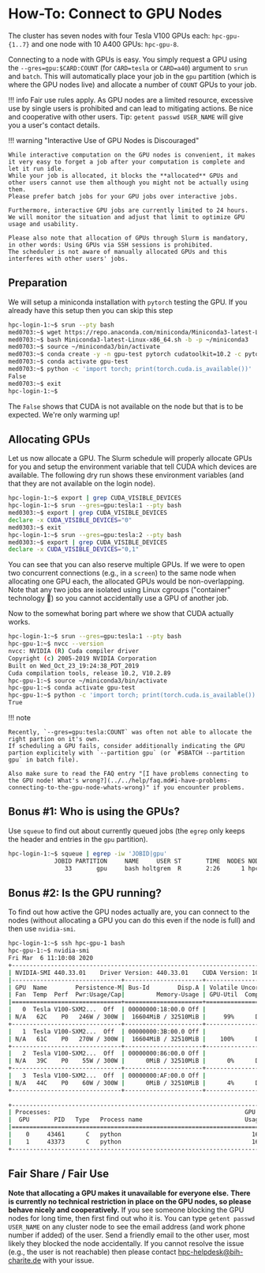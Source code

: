 # How-To: Connect to GPU Nodes

The cluster has seven nodes with four Tesla V100 GPUs each: `hpc-gpu-{1..7}` and one node with 10 A400 GPUs: `hpc-gpu-8`.

Connecting to a node with GPUs is easy.
You simply request a GPU using the `--gres=gpu:$CARD:COUNT` (for `CARD=tesla` or `CARD=a40`) argument to `srun` and `batch`.
This will automatically place your job in the `gpu` partition (which is where the GPU nodes live) and allocate a number of `COUNT` GPUs to your job.

!!! info
    Fair use rules apply.
    As GPU nodes are a limited resource, excessive use by single users is prohibited and can lead to mitigating actions.
    Be nice and cooperative with other users.
    Tip: `getent passwd USER_NAME` will give you a user's contact details.

!!! warning "Interactive Use of GPU Nodes is Discouraged"

    While interactive computation on the GPU nodes is convenient, it makes it very easy to forget a job after your computation is complete and let it run idle.
    While your job is allocated, it blocks the **allocated** GPUs and other users cannot use them although you might not be actually using them.
    Please prefer batch jobs for your GPU jobs over interactive jobs.

    Furthermore, interactive GPU jobs are currently limited to 24 hours.
    We will monitor the situation and adjust that limit to optimize GPU usage and usability.

    Please also note that allocation of GPUs through Slurm is mandatory, in other words: Using GPUs via SSH sessions is prohibited.
    The scheduler is not aware of manually allocated GPUs and this interferes with other users' jobs.

## Preparation

We will setup a miniconda installation with `pytorch` testing the GPU.
If you already have this setup then you can skip this step

```bash
hpc-login-1:~$ srun --pty bash
med0703:~$ wget https://repo.anaconda.com/miniconda/Miniconda3-latest-Linux-x86_64.sh
med0703:~$ bash Miniconda3-latest-Linux-x86_64.sh -b -p ~/miniconda3
med0703:~$ source ~/miniconda3/bin/activate
med0703:~$ conda create -y -n gpu-test pytorch cudatoolkit=10.2 -c pytorch
med0703:~$ conda activate gpu-test
med0703:~$ python -c 'import torch; print(torch.cuda.is_available())'
False
med0703:~$ exit
hpc-login-1:~$
```

The `False` shows that CUDA is not available on the node but that is to be expected.
We're only warming up!

## Allocating GPUs

Let us now allocate a GPU.
The Slurm schedule will properly allocate GPUs for you and setup the environment variable that tell CUDA which devices are available.
The following dry run shows these environment variables (and that they are not available on the login node).

```bash
hpc-login-1:~$ export | grep CUDA_VISIBLE_DEVICES
hpc-login-1:~$ srun --gres=gpu:tesla:1 --pty bash
med0303:~$ export | grep CUDA_VISIBLE_DEVICES
declare -x CUDA_VISIBLE_DEVICES="0"
med0303:~$ exit
hpc-login-1:~$ srun --gres=gpu:tesla:2 --pty bash
med0303:~$ export | grep CUDA_VISIBLE_DEVICES
declare -x CUDA_VISIBLE_DEVICES="0,1"
```

You can see that you can also reserve multiple GPUs.
If we were to open two concurrent connections (e.g., in a `screen`) to the same node when allocating one GPU each, the allocated GPUs would be non-overlapping.
Note that any two jobs are isolated using Linux cgroups ("container" technology 🚀) so you cannot accidentally use a GPU of another job.

Now to the somewhat boring part where we show that CUDA actually works.

```bash
hpc-login-1:~$ srun --gres=gpu:tesla:1 --pty bash
hpc-gpu-1:~$ nvcc --version
nvcc: NVIDIA (R) Cuda compiler driver
Copyright (c) 2005-2019 NVIDIA Corporation
Built on Wed_Oct_23_19:24:38_PDT_2019
Cuda compilation tools, release 10.2, V10.2.89
hpc-gpu-1:~$ source ~/miniconda3/bin/activate
hpc-gpu-1:~$ conda activate gpu-test
hpc-gpu-1:~$ python -c 'import torch; print(torch.cuda.is_available())'
True
```

!!! note

    Recently, `--gres=gpu:tesla:COUNT` was often not able to allocate the right partion on it's own.
    If scheduling a GPU fails, consider additionally indicating the GPU partion explicitely with `--partition gpu` (or `#SBATCH --partition gpu` in batch file).

    Also make sure to read the FAQ entry "[I have problems connecting to the GPU node! What's wrong?](../../help/faq.md#i-have-problems-connecting-to-the-gpu-node-whats-wrong)" if you encounter problems.   

## Bonus #1: Who is using the GPUs?

Use `squeue` to find out about currently queued jobs (the `egrep` only keeps the header and entries in the `gpu` partition).

```bash
hpc-login-1:~$ squeue | egrep -iw 'JOBID|gpu'
             JOBID PARTITION     NAME     USER ST       TIME  NODES NODELIST(REASON)
                33       gpu     bash holtgrem  R       2:26      1 hpc-gpu-1
```

## Bonus #2: Is the GPU running?

To find out how active the GPU nodes actually are, you can connect to the nodes (without allocating a GPU you can do this even if the node is full) and then use `nvidia-smi`.

```bash
hpc-login-1:~$ ssh hpc-gpu-1 bash
hpc-gpu-1:~$ nvidia-smi
Fri Mar  6 11:10:08 2020
+-----------------------------------------------------------------------------+
| NVIDIA-SMI 440.33.01    Driver Version: 440.33.01    CUDA Version: 10.2     |
|-------------------------------+----------------------+----------------------+
| GPU  Name        Persistence-M| Bus-Id        Disp.A | Volatile Uncorr. ECC |
| Fan  Temp  Perf  Pwr:Usage/Cap|         Memory-Usage | GPU-Util  Compute M. |
|===============================+======================+======================|
|   0  Tesla V100-SXM2...  Off  | 00000000:18:00.0 Off |                    0 |
| N/A   62C    P0   246W / 300W |  16604MiB / 32510MiB |     99%      Default |
+-------------------------------+----------------------+----------------------+
|   1  Tesla V100-SXM2...  Off  | 00000000:3B:00.0 Off |                    0 |
| N/A   61C    P0   270W / 300W |  16604MiB / 32510MiB |    100%      Default |
+-------------------------------+----------------------+----------------------+
|   2  Tesla V100-SXM2...  Off  | 00000000:86:00.0 Off |                    0 |
| N/A   39C    P0    55W / 300W |      0MiB / 32510MiB |      0%      Default |
+-------------------------------+----------------------+----------------------+
|   3  Tesla V100-SXM2...  Off  | 00000000:AF:00.0 Off |                    0 |
| N/A   44C    P0    60W / 300W |      0MiB / 32510MiB |      4%      Default |
+-------------------------------+----------------------+----------------------+
                                                                               
+-----------------------------------------------------------------------------+
| Processes:                                                       GPU Memory |
|  GPU       PID   Type   Process name                             Usage      |
|=============================================================================|
|    0     43461      C   python                                     16593MiB |
|    1     43373      C   python                                     16593MiB |
+-----------------------------------------------------------------------------+
```

## Fair Share / Fair Use

**Note that allocating a GPU makes it unavailable for everyone else.**
**There is currently no technical restriction in place on the GPU nodes, so please behave nicely and cooperatively.**
If you see someone blocking the GPU nodes for long time, then first find out who it is.
You can type `getent passwd USER_NAME` on any cluster node to see the email address (and work phone number if added) of the user.
Send a friendly email to the other user, most likely they blocked the node accidentally.
If you cannot resolve the issue (e.g., the user is not reachable) then please contact hpc-helpdesk@bih-charite.de with your issue.
